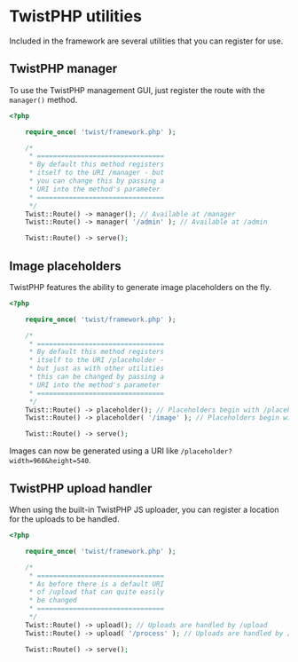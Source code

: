 # TwistPHP utilities

Included in the framework are several utilities that you can register for use.

## TwistPHP manager

To use the TwistPHP management GUI, just register the route with the `manager()` method.

```php
<?php

    require_once( 'twist/framework.php' );

    /*
     * ================================
     * By default this method registers
     * itself to the URI /manager - but
     * you can change this by passing a
     * URI into the method's parameter
     * ================================
     */
    Twist::Route() -> manager(); // Available at /manager
    Twist::Route() -> manager( '/admin' ); // Available at /admin

    Twist::Route() -> serve();
```

## Image placeholders

TwistPHP features the ability to generate image placeholders on the fly.

```php
<?php

    require_once( 'twist/framework.php' );

    /*
     * ================================
     * By default this method registers
     * itself to the URI /placeholder -
     * but just as with other utilities
     * this can be changed by passing a
     * URI into the method's parameter
     * ================================
     */
    Twist::Route() -> placeholder(); // Placeholders begin with /placeholder
    Twist::Route() -> placeholder( '/image' ); // Placeholders begin with /image

    Twist::Route() -> serve();
```

Images can now be generated using a URI like `/placeholder?width=960&height=540`.

## TwistPHP upload handler

When using the built-in TwistPHP JS uploader, you can register a location for the uploads to be handled.

```php
<?php

    require_once( 'twist/framework.php' );

    /*
     * ================================
     * As before there is a default URI
     * of /upload that can quite easily
     * be changed
     * ================================
     */
    Twist::Route() -> upload(); // Uploads are handled by /upload
    Twist::Route() -> upload( '/process' ); // Uploads are handled by /process

    Twist::Route() -> serve();
```